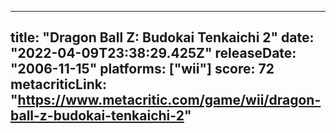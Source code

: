 
---
title: "Dragon Ball Z: Budokai Tenkaichi 2"
date: "2022-04-09T23:38:29.425Z"
releaseDate: "2006-11-15"
platforms: ["wii"]
score: 72
metacriticLink: "https://www.metacritic.com/game/wii/dragon-ball-z-budokai-tenkaichi-2"
---
